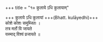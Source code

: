 +++
title = "१० कुलाये ऽधि कुलायाम्"

+++
कुलाये ऽधि कुलायां +++(Bhatt. kulāyedhi)+++  
कोशे कोशः समुब्जितः ।  
तत्र मर्तो वि जायते  
यस्माद् विश्वं प्रजायते ॥